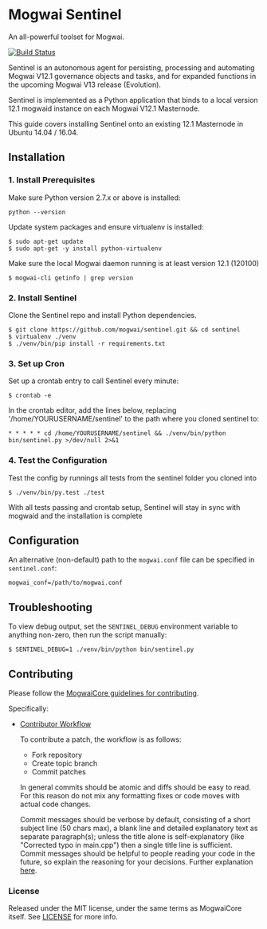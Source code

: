# Mogwai Sentinel

An all-powerful toolset for Mogwai.

[![Build Status](https://travis-ci.org/mogwai/sentinel.svg?branch=master)](https://travis-ci.org/mogwai/sentinel)

Sentinel is an autonomous agent for persisting, processing and automating Mogwai V12.1 governance objects and tasks, and for expanded functions in the upcoming Mogwai V13 release (Evolution).

Sentinel is implemented as a Python application that binds to a local version 12.1 mogwaid instance on each Mogwai V12.1 Masternode.

This guide covers installing Sentinel onto an existing 12.1 Masternode in Ubuntu 14.04 / 16.04.

## Installation

### 1. Install Prerequisites

Make sure Python version 2.7.x or above is installed:

    python --version

Update system packages and ensure virtualenv is installed:

    $ sudo apt-get update
    $ sudo apt-get -y install python-virtualenv

Make sure the local Mogwai daemon running is at least version 12.1 (120100)

    $ mogwai-cli getinfo | grep version

### 2. Install Sentinel

Clone the Sentinel repo and install Python dependencies.

    $ git clone https://github.com/mogwai/sentinel.git && cd sentinel
    $ virtualenv ./venv
    $ ./venv/bin/pip install -r requirements.txt

### 3. Set up Cron

Set up a crontab entry to call Sentinel every minute:

    $ crontab -e

In the crontab editor, add the lines below, replacing '/home/YOURUSERNAME/sentinel' to the path where you cloned sentinel to:

    * * * * * cd /home/YOURUSERNAME/sentinel && ./venv/bin/python bin/sentinel.py >/dev/null 2>&1

### 4. Test the Configuration

Test the config by runnings all tests from the sentinel folder you cloned into

    $ ./venv/bin/py.test ./test

With all tests passing and crontab setup, Sentinel will stay in sync with mogwaid and the installation is complete

## Configuration

An alternative (non-default) path to the `mogwai.conf` file can be specified in `sentinel.conf`:

    mogwai_conf=/path/to/mogwai.conf

## Troubleshooting

To view debug output, set the `SENTINEL_DEBUG` environment variable to anything non-zero, then run the script manually:

    $ SENTINEL_DEBUG=1 ./venv/bin/python bin/sentinel.py

## Contributing

Please follow the [MogwaiCore guidelines for contributing](https://github.com/dashpay/dash/blob/v0.12.1.x/CONTRIBUTING.md).

Specifically:

* [Contributor Workflow](https://github.com/dashpay/dash/blob/v0.12.1.x/CONTRIBUTING.md#contributor-workflow)

    To contribute a patch, the workflow is as follows:

    * Fork repository
    * Create topic branch
    * Commit patches

    In general commits should be atomic and diffs should be easy to read. For this reason do not mix any formatting fixes or code moves with actual code changes.

    Commit messages should be verbose by default, consisting of a short subject line (50 chars max), a blank line and detailed explanatory text as separate paragraph(s); unless the title alone is self-explanatory (like "Corrected typo in main.cpp") then a single title line is sufficient. Commit messages should be helpful to people reading your code in the future, so explain the reasoning for your decisions. Further explanation [here](http://chris.beams.io/posts/git-commit/).

### License

Released under the MIT license, under the same terms as MogwaiCore itself. See [LICENSE](LICENSE) for more info.
